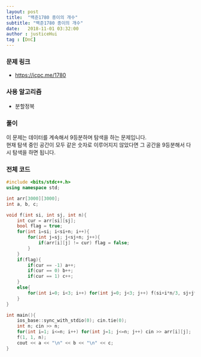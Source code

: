 ```yaml
---
layout: post
title:  "백준1780 종이의 개수"
subtitle: "백준1780 종이의 개수"
date:   2018-11-01 03:32:00
author : justiceHui
tag : [DnC]
---
```


### 문제 링크
* https://icpc.me/1780

### 사용 알고리즘
* 분할정복

### 풀이
이 문제는 데이터를 계속해서 9등분하며 탐색을 하는 문제입니다.<br>
현재 탐색 중인 공간이 모두 같은 숫자로 이루어지지 않았다면 그 공간을 9등분해서 다시 탐색을 하면 됩니다.

### 전체 코드
```cpp
#include <bits/stdc++.h>
using namespace std;

int arr[3000][3000];
int a, b, c;

void f(int si, int sj, int n){
	int cur = arr[si][sj];
	bool flag = true;
	for(int i=si; i<si+n; i++){
		for(int j=sj; j<sj+n; j++){
			if(arr[i][j] != cur) flag = false;
		}
	}
	if(flag){
		if(cur == -1) a++;
		if(cur == 0) b++;
		if(cur == 1) c++;
	}
	else{
		for(int i=0; i<3; i++) for(int j=0; j<3; j++) f(si+i*n/3, sj+j*n/3, n/3);
	}
}

int main(){
	ios_base::sync_with_stdio(0); cin.tie(0);
	int n; cin >> n;
	for(int i=1; i<=n; i++) for(int j=1; j<=n; j++) cin >> arr[i][j];
	f(1, 1, n);
	cout << a << "\n" << b << "\n" << c;
}
```
